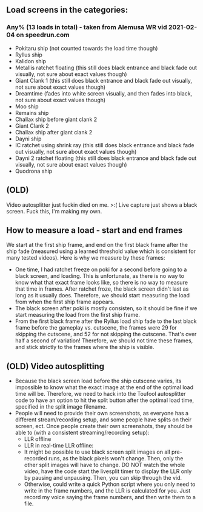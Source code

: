 ## Load screens in the categories:

### Any% (13 loads in total) - taken from Alemusa WR vid 2021-02-04 on speedrun.com
- Pokitaru ship (not counted towards the load time though)
- Ryllus ship
- Kalidon ship
- Metallis ratchet floating (this still does black entrance and black fade out visually, not sure about exact values though)
- Giant Clank 1 (this still does black entrance and black fade out visually, not sure about exact values though)
- Dreamtime (fades into white screen visually, and then fades into black, not sure about exact values though)
- Moo ship
- Remains ship
- Challax ship before giant clank 2
- Giant Clank 2
- Challax ship after giant clank 2
- Dayni ship
- IC ratchet using shrink ray (this still does black entrance and black fade out visually, not sure about exact values though)
- Dayni 2 ratchet floating (this still does black entrance and black fade out visually, not sure about exact values though)
- Quodrona ship

## (OLD)
Video autosplitter just fuckin died on me. >:( Live capture just shows a black screen. Fuck this, I'm making my own.

## How to measure a load - start and end frames
We start at the first ship frame, and end on the first black frame after the ship fade (measured using a learned threshold value which is consistent for many tested videos). Here is why we measure by these frames:
- One time, I had ratchet freeze on poki for a second before going to a black screen, and loading. This is unfortunate, as there is no way to know what that exact frame looks like, so there is no way to measure that time in frames. After ratchet froze, the black screen didn't last as long as it usually does. Therefore, we should start measuring the load from when the first ship frame appears.
- The black screen after poki is mostly consisten, so it should be fine if we start measuring the load from the first ship frame.
- From the first black frame after the Ryllus load ship fade to the last black frame before the gameplay vs. cutscene, the frames were 29 for skipping the cutscene, and 52 for not skipping the cutscene. That's over half a second of variation! Therefore, we should not time these frames, and stick strictly to the frames where the ship is visible.

## (OLD) Video autosplitting
- Because the black screen load before the ship cutscene varies, its impossible to know what the exact image at the end of the optimal load time will be. Therefore, we need to hack into the Toufool autosplitter code to have an option to hit the split button after the optimal load time, specified in the split image filename.
- People will need to provide their own screenshots, as everyone has a different stream/recording setup, and some people have splits on their screen, ect. Once people create their own screenshots, they should be able to (with a consistent streaming/recording setup):
    - LLR offline
    - LLR in real-time
LLR offline:
    - It might be possible to use black screen split images on all pre-recorded runs, as the black pixels won't change. Then, only the other split images will have to change. DO NOT watch the whole video, have the code start the livesplit timer to display the LLR only by pausing and unpausing. Then, you can skip through the vid.
    - Otherwise, could write a quick Python script where you only need to write in the frame numbers, and the LLR is calculated for you. Just record my voice saying the frame numbers, and then write them to a file.